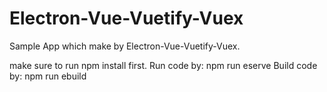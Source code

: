 # Electron-Vue-Vuetify-Vuex
Sample App which make by Electron-Vue-Vuetify-Vuex.

make sure to run npm install first.
Run code by: npm run eserve
Build code by: npm run ebuild
